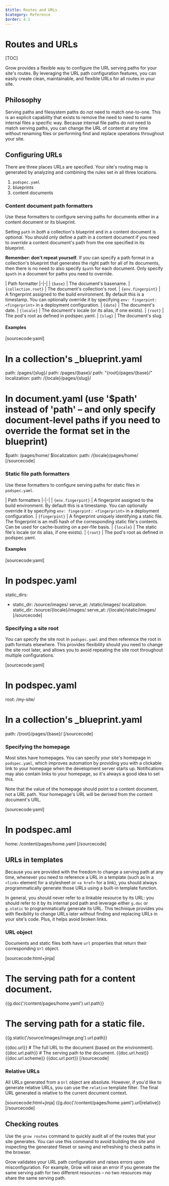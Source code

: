 ```yaml
---
$title: Routes and URLs
$category: Reference
$order: 4.1
---
```

# Routes and URLs

[TOC]

Grow provides a flexible way to configure the URL serving paths for your site's routes. By leveraging the URL path configuration features, you can easily create clean, maintainable, and flexible URLs for all routes in your site.

## Philosophy

Serving paths and filesystem paths do *not* need to match one-to-one. This is an explicit capability that exists to remove the need to need to name internal files a specific way. Because internal file paths do not need to match serving paths, you can change the URL of content at any time without renaming files or performing find and replace operations throughout your site.

## Configuring URLs

There are three places URLs are specified. Your site's routing map is generated by analyzing and combining the rules set in all three locations.

1. `podspec.yaml`
1. blueprints
1. content documents

### Content document path formatters

Use these formatters to configure serving paths for documents either in a content document or its blueprint.

Setting `path` in *both* a collection's blueprint and in a content document is *optional*. You should only define a path in a content document if you need to *override* a content document's path from the one specified in its blueprint.

__Remember: don't repeat yourself.__ If you can specify a path format in a collection's blueprint that generates the right path for all of its documents, then there is no need to also specify `$path` for each document. Only specify `$path` in a document for paths you need to override.

| Path formatter
|-|-|
| `{base}` | The document's basename.
| `{collection.root}` | The document's collection's root.
| `{env.fingerpint}` | A fingerprint assigned to the build environment. By default this is a timestamp. You can optionally override it by specifying `env: fingerpint: <fingerprint>` in a deployment configuration.
| `{date}` | The document's date.
| `{locale}` | The document's locale (or its alias, if one exists).
| `{root}` | The pod's root as defined in podspec.yaml.
| `{slug}` | The document's slug.

#### Examples

[sourcecode:yaml]
# In a collection's _blueprint.yaml
path: /pages/{slug}/
path: /pages/{base}/
path: "{root}/pages/{base}/"
localization:
  path: /{locale}/pages/{slug}/

# In document.yaml (use '$path' instead of 'path' – and only specify document-level paths if you need to override the format set in the blueprint)
$path: /pages/home/
$localization:
  path: /{locale}/pages/home/
[/sourcecode]

### Static file path formatters

Use these formatters to configure serving paths for static files in `podspec.yaml`.

| Path formatters
|-|-|
| `{env.fingerpint}` | A fingerprint assigned to the build environment. By default this is a timestamp. You can optionally override it by specifying `env: fingerpint: <fingerprint>` in a deployment configuration.
| `{fingerpint}` | A fingerprint uniquely identifying a static file. The fingerprint is an md5 hash of the corresponding static file's contents. Can be used for cache-busting on a per-file basis.
| `{locale}` | The static file's locale (or its alias, if one exists).
| `{root}` | The pod's root as defined in podspec.yaml.

#### Examples

[sourcecode:yaml]
# In podspec.yaml
static_dirs:
- static_dir: /source/images/
  serve_at: /static/images/
  localization:
    static_dir: /source/{locale}/images/
    serve_at: /{locale}/static/images/
[/sourcecode]

### Specifying a site root

You can specify the site root in `podspec.yaml` and then reference the root in path formats elsewhere. This provides flexibility should you need to change the site root later, and allows you to avoid repeating the site root throughout multiple configurations.

[sourcecode:yaml]
# In podspec.yaml
root: /my-site/

# In a collection's _blueprint.yaml
path: /{root}/pages/{base}/
[/sourcecode]

### Specifying the homepage

Most sites have homepages. You can specify your site's homepage in `podspec.yaml`, which improves automation by providing you with a clickable link to your homepage when the development server starts up. Notifications may also contain links to your homepage, so it's always a good idea to set this.

Note that the value of the homepage should point to a content document, not a URL path. Your homepage's URL will be derived from the content document's URL.

[sourcecode:yaml]
# In podspec.aml
home: /content/pages/home.yaml
[/sourcecode]

## URLs in templates

Because you are provided with the freedom to change a serving path at any time, whenever you need to reference a URL in a template (such as in a `<link>` element for a stylesheet or `<a href>` for a link), you should always programmatically generate those URLs using a built-in template function.

In general, you should never refer to a linkable resource by its URL: you should refer to it by its internal pod path and leverage either `g.doc` or `g.static` to programmatically generate its URL. This technique provides you with flexibility to change URLs later without finding and replacing URLs in your site's code. Plus, it helps avoid broken links.

### URL object

Documents and static files both have `url` properties that return their corresponding `Url` object.

[sourcecode:html+jinja]
# The serving path for a content document.
{{g.doc('/content/pages/home.yaml').url.path}}

# The serving path for a static file.
{{g.static('/source/images/image.png').url.path}}

{{doc.url}}            # The full URL to the document (based on the environment).
{{doc.url.path}}       # The serving path to the document.
{{doc.url.host}}
{{doc.url.scheme}}
{{doc.url.port}}
[/sourcecode]

### Relative URLs

All URLs generated from a `Url` object are absolute. However, if you'd like to generate relative URLs, you can use the `relative` template filter. The final URL generated is relative to the current document context.

[sourcecode:html+jinja]
{{g.doc('/content/pages/home.yaml').url|relative}}
[/sourcecode]

## Checking routes

Use the `grow routes` command to quickly audit all of the routes that your site generates. You can use this command to avoid building the site and inspecting the generated fileset or saving and refreshing to check paths in the browser.

Grow validates your URL path configuration and raises errors upon misconfiguration. For example, Grow will raise an error if you generate the same serving path for two different resources – no two resources may share the same serving path.
